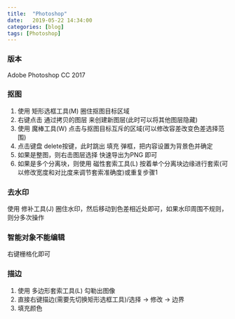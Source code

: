 ```yaml
---
title:  "Photoshop"
date:   2019-05-22 14:34:00
categories: [blog]
tags: [Photoshop]
---
```


### 版本
Adobe Photoshop CC 2017

### 抠图
1. 使用 矩形选框工具(M) 圈住抠图目标区域
2. 右键点击 通过拷贝的图层 来创建新图层(此时可以将其他图层隐藏)
3. 使用 魔棒工具(W) 点击与抠图目标互斥的区域(可以修改容差改变色差选择范围)
4. 点击键盘 delete按键，此时跳出 填充 弹框，把内容设置为背景色并确定
5. 如果是整图，则右击图层选择 快速导出为PNG 即可
6. 如果是多个分离块，则使用 磁性套索工具(L) 按着单个分离块边缘进行套索(可以修改宽度和对比度来调节套索准确度)或重复步骤1

### 去水印
使用 修补工具(J) 圈住水印，然后移动到色差相近处即可，如果水印周围不规则，则分多次操作

### 智能对象不能编辑
右键栅格化即可

### 描边
1. 使用 多边形套索工具(L) 勾勒出图像
2. 直接右键描边(需要先切换矩形选框工具)/选择 -> 修改 -> 边界
3. 填充颜色